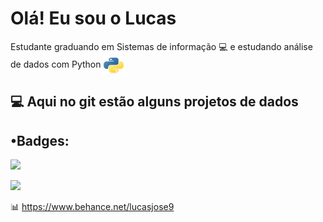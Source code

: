 # Olá! Eu sou o Lucas 
Estudante graduando em Sistemas de informação 💻 e estudando análise de dados com Python<img align="center" alt="Carol-Python" height="30" width="40" src="https://raw.githubusercontent.com/devicons/devicon/master/icons/python/python-original.svg">

## 💻 Aqui no git estão alguns projetos de dados
  
 
  
 ## •Badges:
<div>
<img src="https://user-images.githubusercontent.com/83434422/168397230-7db90d1d-5998-487c-9fdb-4ae2f5d5706a.png" width="100px" />
</div>

  <a href="https://www.linkedin.com/in/lucas-souza-296126218/" target="_blank"><img src="https://img.shields.io/badge/-LinkedIn-%230077B5?style=for-the-badge&logo=linkedin&logoColor=white" target="_blank"></a> 
  
  📊 https://www.behance.net/lucasjose9

